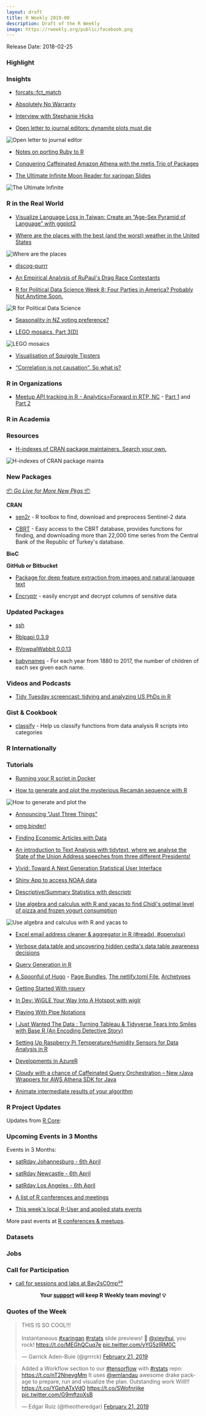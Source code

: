```yaml
---
layout: draft
title: R Weekly 2019-00
description: Draft of the R Weekly
image: https://rweekly.org/public/facebook.png
---
```


Release Date: 2018-02-25

###  Highlight



### Insights

+ [forcats::fct_match](https://jcarroll.com.au/2019/02/22/forcatsfct_match/)

+ [Absolutely No Warranty](https://notstatschat.rbind.io/2019/02/18/absolutely-no-warranty/)

+ [Interview with Stephanie Hicks](https://simplystatistics.org/2019/02/18/interview-with-stephanie-hicks/)


+ [Open letter to journal editors: dynamite plots must die](https://simplystatistics.org/2019/02/21/dynamite-plots-must-die/)

![Open letter to journal editor](https://cdn.jsdelivr.net/gh/rweekly/image/2019/ridge-plots-with-data-1-dynam.png)

+ [Notes on porting Ruby to R](https://recology.info/2019/02/ruby-ports-to-r/)

+ [Conquering Caffeinated Amazon Athena with the metis Trio of Packages](https://rud.is/b/2019/02/17/conquering-caffeinated-amazon-athena-with-the-metis-trio-of-packages/)

+ [The Ultimate Infinite Moon Reader for xaringan Slides](https://yihui.name/en/2019/02/ultimate-inf-mr/)

![The Ultimate Infinite](https://cdn.jsdelivr.net/gh/rweekly/image/2019/inf-mr.gif)


### R in the Real World

+ [Visualize Language Loss in Taiwan: Create an “Age-Sex Pyramid of Language” with ggplot2](https://liao961120.github.io/2019/02/17/visualize-language-loss.html)

+ [Where are the places with the best (and the worst) weather in the United States](https://taraskaduk.com/2019/02/18/weather/)

![Where are the places](https://cdn.jsdelivr.net/gh/rweekly/image/2019/weather-19.png)

+ [discog-purrr](https://sharla.party/posts/discog-purrr/)

+ [An Empirical Analysis of RuPaul's Drag Race Contestants](http://svmiller.com/blog/2019/02/dragracer-rupauls-drag-race-analysis/)

+ [R for Political Data Science Week 8: Four Parties in America? Probably Not Anytime Soon.](https://www.thecrosstab.com/2019/02/22/four-parties/)


![R for Political Data Science ](https://cdn.jsdelivr.net/gh/rweekly/image/2019/four-part.png)

+ [Seasonality in NZ voting preference?](http://freerangestats.info/blog/2019/02/20/voting-seasonality)

+ [LEGO mosaics, Part 3(D)](http://www.ryantimpe.com/post/lego-mosaic3/)

![LEGO mosaics](https://cdn.jsdelivr.net/gh/rweekly/image/2019/lego.png)

+ [Visualisation of Squiggle Tipsters](https://analysisofafl.netlify.com/fitzroy/2018-05-18-visualisation-of-squiggle-tipsters/)

+ [“Correlation is not causation”. So what is?](https://iyarlin.github.io/2019/02/08/correlation-is-not-causation-so-what-is/)

###  R in Organizations

+ [Meetup API tracking in R - Analytics>Forward in RTP, NC](https://rickpackblog.wordpress.com/2019/02/13/analyticsforward-2019-meetup-api-tracking-in-r-pt-1/) - [Part 1](https://rickpackblog.wordpress.com/2019/02/13/analyticsforward-2019-meetup-api-tracking-in-r-pt-1/) and [Part 2](http://bit.ly/2GBTPjA)

###  R in Academia



###  Resources

+ [H-indexes of CRAN package maintainers. Search your own.](https://nacnudus.github.io/duncangarmonsway/posts/2019-02-08-cran-h-index/)

![H-indexes of CRAN package mainta](https://cdn.jsdelivr.net/gh/rweekly/image/2019/h-index.png)

###  New Packages

<p class="added-hostname"><a href="https://rweekly.org/live" target="_blank" class="externalLink">📦 <i>Go Live for More New Pkgs</i> 📦</a></p>

**CRAN**

+ [sen2r](https://luigi.ranghetti.info/post/sen2r-released/) - R toolbox to find, download and preprocess Sentinel-2 data

+ [CBRT](http://users.metu.edu.tr/etaymaz/cbrt-2019.html) - Easy access to the CBRT database, provides functions for finding, and downloading more than 22,000 time series from the Central Bank of the Republic of Turkey's database.

**BioC**



**GitHub or Bitbucket**


+ [Package for deep feature extraction from images and natural language text](https://github.com/basilica-ai/basilica-R-client)

+ [Encryptr](https://www.datasurg.net/2019/02/21/encryptr-package-easily-encrypt-and-decrypt-columns-of-sensitive-data/) - easily encrypt and decrypt columns of sensitive data

### Updated Packages


+ [ssh](https://ropensci.org/technotes/2019/02/22/ssh-04/)

+ [Rblpapi 0.3.9](http://dirk.eddelbuettel.com/blog/2019/02/21#rblpapi_0.3.9)

+ [RVowpalWabbit 0.0.13](http://dirk.eddelbuettel.com/blog/2019/02/22#rvowpalwabbit_0.0.13)

+ [babynames](http://hadley.github.io/babynames/) - For each year from 1880 to 2017, the number of children of each sex given each name.

###  Videos and Podcasts

+ [Tidy Tuesday screencast: tidying and analyzing US PhDs in R](https://www.youtube.com/watch?v=KzRP40PzopY)

### Gist & Cookbook

+ [classify](https://lucy.shinyapps.io/classify/) - Help us classify functions from data analysis R scripts into categories

### R Internationally



###  Tutorials

+ [Running your R script in Docker](https://www.statworx.com/de/blog/running-your-r-script-in-docker/)

+ [How to generate and plot the mysterious Recamán sequence with R](https://solmos.netlify.com/post/2019-02-20-la-secuencia-de-recaman/la-secuencia-de-recaman/)


![How to generate and plot the](https://cdn.jsdelivr.net/gh/rweekly/image/2019/Recaman.png)

+ [Announcing "Just Three Things"](https://www.njtierney.com/post/2019/02/18/announcing-jtt/)

+ [omg binder!](https://kbroman.org/blog/2019/02/18/omg_binder/)

+ [Finding Economic Articles with Data](http://skranz.github.io/r/2019/02/21/FindingEconomicArticles.html)

+ [An introduction to Text Analysis with tidytext, where we analyse the State of the Union Address speeches from three different Presidents!](https://markrstevenson.com/blog/wXMUdQCIfHqwTzrnProy)

+ [Vivid: Toward A Next Generation Statistical User Interface](http://blog.fellstat.com/?p=432)

+ [Shiny App to access NOAA data](https://r-video-tutorial.blogspot.com/2019/02/shiny-app-to-access-noaa-data.html)

+ [Descriptive/Summary Statistics with descriptr](https://blog.rsquaredacademy.com/introducing-descriptr/)

+ [Use algebra and calculus with R and yacas to find Chidi's optimal level of pizza and frozen yogurt consumption](https://www.andrewheiss.com/blog/2019/02/16/algebra-calculus-r-yacas/)

![Use algebra and calculus with R and yacas to ](https://cdn.jsdelivr.net/gh/rweekly/image/2019/yacas.png)

+ [Excel email address cleaner & aggregator in R (#readxl, #openxlsx)](https://rickpackblog.wordpress.com/2019/02/14/excel-email-cleaner-aggregator-r-script-readxl-stringr/)

+ [Verbose data.table and uncovering hidden cedta's data table awareness decisions](https://jozefhajnala.gitlab.io/r/r911-datatable-cedta/)

+ [Query Generation in R](http://www.win-vector.com/blog/2019/02/query-generation-in-r/)

+ [A Spoonful of Hugo](https://alison.rbind.io/post/2019-02-21-hugo-page-bundles/) - [Page Bundles](https://alison.rbind.io/post/2019-02-21-hugo-page-bundles/), [The netlify.toml File](https://alison.rbind.io/post/2019-02-19-hugo-netlify-toml/), [Archetypes](https://alison.rbind.io/post/2019-02-19-hugo-archetypes/)

+ [Getting Started With rquery](http://www.win-vector.com/blog/2019/02/getting-started-with-rquery/)

+ [In Dev: WiGLE Your Way Into A Hotspot with wiglr](https://rud.is/b/2019/02/18/in-dev-wigle-your-way-into-a-hotspot-with-wiglr/)


+ [Playing With Pipe Notations](http://www.win-vector.com/blog/2019/02/naming-pipes/)


+ [I Just Wanted The Data : Turning Tableau & Tidyverse Tears Into Smiles with Base R (An Encoding Detective Story)](https://rud.is/b/2019/02/20/i-just-wanted-the-data-turning-tableau-tidyverse-tears-into-smiles-with-base-r-an-encoding-detective-story/)


+ [Setting Up Raspberry Pi Temperature/Humidity Sensors for Data Analysis in R](https://roh.engineering/post/setting-up-raspberry-pi-temperature-humidity-sensors-for-data-analysis-in-r/)

+ [Developments in AzureR](https://blog.revolutionanalytics.com/2019/02/developments-in-azurer.html)

+ [Cloudy with a chance of Caffeinated Query Orchestration – New rJava Wrappers for AWS Athena SDK for Java](https://rud.is/b/2019/02/22/cloudy-with-a-chance-of-caffeinated-query-orchestration-new-rjava-wrappers-for-aws-athena-sdk-for-java/)

+ [Animate intermediate results of your algorithm](https://smorbieu.gitlab.io/animate-intermediate-results-of-your-algorithm/)


<!--<div class="post-more-begi
n"></div><div class="post-more-end"></div>-->

###  R Project Updates

Updates from [R Core](http://developer.r-project.org/blosxom.cgi/R-devel/NEWS):


###  Upcoming Events in 3 Months

Events in 3 Months:

+ [satRday Johannesburg - 6th April](https://joburg2019.satrdays.org/)

+ [satRday Newcastle - 6th April](https://newcastle2019.satrdays.org/)

+ [satRday Los Angeles - 6th April](https://losangeles2019.satrdays.org/)

+ [A list of R conferences and meetings](https://jumpingrivers.github.io/meetingsR/events.html)

+ [This week's local R-User and applied stats events](https://community.rstudio.com/c/irl)

More past events at [R conferences & meetups](https://conf.rweekly.org).


### Datasets




### Jobs




###  Call for Participation

+ [call for sessions and labs at Bay2sC0mp²⁰](https://xianblog.wordpress.com/2019/02/22/call-for-sessions-and-labs-at-bay2sc0mp/)


<p class="hide-support added-hostname support-rweekly" style="text-align: center;font-weight: bold;">Your <a class="non-visited externalLink" href="https://www.patreon.com/rweekly" onclick="pas(this)">support</a> will keep R Weekly team moving! 💡</p>

###  Quotes of the Week

<blockquote class="twitter-tweet" data-lang="en"><p lang="en" dir="ltr">THIS IS SO COOL!!!<br><br>Instantaneous <a href="https://twitter.com/hashtag/xaringan?src=hash&amp;ref_src=twsrc%5Etfw">#xaringan</a> <a href="https://twitter.com/hashtag/rstats?src=hash&amp;ref_src=twsrc%5Etfw">#rstats</a> slide previews! 🤩 <a href="https://twitter.com/xieyihui?ref_src=twsrc%5Etfw">@xieyihui</a>, you rock! <a href="https://t.co/MEGhQCuq7e">https://t.co/MEGhQCuq7e</a> <a href="https://t.co/yYG5zIRM0C">pic.twitter.com/yYG5zIRM0C</a></p>&mdash; Garrick Aden-Buie (@grrrck) <a href="https://twitter.com/grrrck/status/1098650588169019393?ref_src=twsrc%5Etfw">February 21, 2019</a></blockquote>

<blockquote class="twitter-tweet" data-lang="en"><p lang="en" dir="ltr">Added a Workflow section to our <a href="https://twitter.com/hashtag/tensorflow?src=hash&amp;ref_src=twsrc%5Etfw">#tensorflow</a> with <a href="https://twitter.com/hashtag/rstats?src=hash&amp;ref_src=twsrc%5Etfw">#rstats</a> repo: <a href="https://t.co/nT2NnevgMm">https://t.co/nT2NnevgMm</a> It uses <a href="https://twitter.com/wmlandau?ref_src=twsrc%5Etfw">@wmlandau</a> awesome drake package to prepare, run and visualize the plan. Outstanding work Willl!! <a href="https://t.co/YGphATxVdO">https://t.co/YGphATxVdO</a> <a href="https://t.co/SWofnrjike">https://t.co/SWofnrjike</a> <a href="https://t.co/G9mftzoXsB">pic.twitter.com/G9mftzoXsB</a></p>&mdash; Edgar Ruiz (@theotheredgar) <a href="https://twitter.com/theotheredgar/status/1098718797886865408?ref_src=twsrc%5Etfw">February 21, 2019</a></blockquote>


